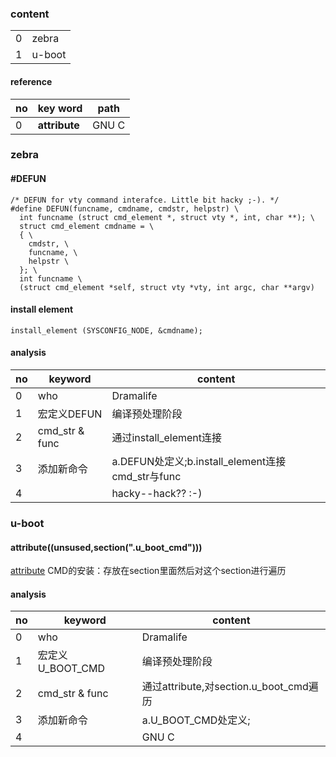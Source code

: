 ### content
|||
|--|--|
|0|zebra|
|1|u-boot|

#### reference

|no|key word|path|
|--|--|--|
|0|__attribute__|GNU C|

### zebra
#### #DEFUN
```
/* DEFUN for vty command interafce. Little bit hacky ;-). */
#define DEFUN(funcname, cmdname, cmdstr, helpstr) \
  int funcname (struct cmd_element *, struct vty *, int, char **); \
  struct cmd_element cmdname = \
  { \
    cmdstr, \
    funcname, \
    helpstr \
  }; \
  int funcname \
  (struct cmd_element *self, struct vty *vty, int argc, char **argv)
```
#### install element
```
install_element (SYSCONFIG_NODE, &cmdname);
```
#### analysis
|no|keyword|content|
|--|--|--|
|0|who|Dramalife|
|1|宏定义DEFUN|编译预处理阶段|
|2|cmd_str & func|通过install_element连接|
|3|添加新命令|a.DEFUN处定义;b.install_element连接cmd_str与func|
|4||hacky--hack?? :-)|

### u-boot
#### __attribute__((unsused,section(".u_boot_cmd")))
[attribute](https://github.com/Dramalife/note/blob/master/GNU_C/__attribute__.md)
CMD的安装：存放在section里面然后对这个section进行遍历
#### analysis
|no|keyword|content|
|--|--|--|
|0|who|Dramalife|
|1|宏定义U_BOOT_CMD|编译预处理阶段|
|2|cmd_str & func|通过attribute,对section.u_boot_cmd遍历|
|3|添加新命令|a.U_BOOT_CMD处定义;|
|4||GNU C|
